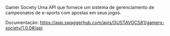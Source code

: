Gamer Society
Uma API que fornece um sistema de gerenciamento de campeonatos de e-sports com apostas em seus jogos. 

Documentação: https://app.swaggerhub.com/apis/GUSTAVOCS81/gamers-society/1.0.0#/api
